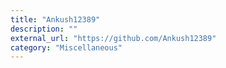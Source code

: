 ```yaml
---
title: "Ankush12389"
description: ""
external_url: "https://github.com/Ankush12389"
category: "Miscellaneous"
---
```

